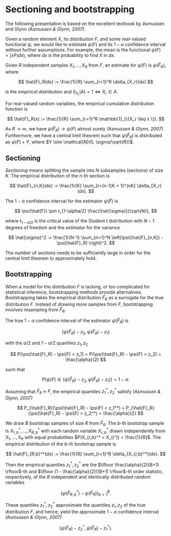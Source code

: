 # Sectioning and bootstrapping

The following presentation is based on the excellent textbook by Asmussen and
Glynn <cite data-cite="Asmussen2007Stochastic">(Asmussen & Glynn,
2007)</cite>.

Given a random element $X$, its distribution $F$, and some real-valued
functional $\psi$, we would like to estimate $\psi(F)$ and its $1-\alpha$
confidence interval without further assumptions.
For example, the mean is the
functional $\psi(F) = \int x F(dx)$, where $dx$ is the probability to find $X$
in $dx$.

Given $R$ independent samples $X_1, \ldots, X_R$ from $F$, an estimate for
$\psi(F)$ is $\psi(\hat{F}_R)$, where

$$
\hat{F}_R(dx) := \frac{1}{R} \sum_{r=1}^R \delta_{X_r}(dx)
$$

is the *empirical distribution* and $\delta_{X_r}(A) = 1 \Leftrightarrow X_r
\in A$.

For real-valued random variables, the empirical cumulative distribution
function is

$$
\hat{F}_R(x) := \frac{1}{R} \sum_{r=1}^R \mathbb{1}_{\{X_r \leq x \}}.
$$

As $R \to \infty$, we have $\psi(\hat{F}_R) \to \psi(F)$ almost surely <cite
data-cite="Asmussen2007Stochastic">(Asmussen & Glynn, 2007)</cite>.
Furthermore, we have a central limit theorem such that $\psi(\hat{F}_R)$ is
distributed as $\psi(F) + Y$, where $Y \sim \mathcal{N}(0, \sigma/\sqrt{R})$.

## Sectioning

*Sectioning* means splitting the sample into $N$ subsamples (sections) of size
$K$. The empirical distribution of the $n$-th section is

$$
\hat{F}_{n,K}(dx) := \frac{1}{K} \sum_{r=(n-1)K + 1}^{nK} \delta_{X_r}(dx).
$$

The $1 - \alpha$ confidence interval for the estimator $\psi(\hat{F})$ is

$$
\psi(\hat{F}) \pm t_{1-\alpha/2} \frac{\hat{\sigma}}{\sqrt{N}},
$$

where $t_{1-\alpha/2}$ is the critical value of the Student t distribution with
$N-1$ degrees of freedom and the estimator for the variance

$$
\hat{\sigma}^2 := \frac{1}{N-1} \sum_{n=1}^N \left(\psi(\hat{F}_{n,K}) -
\psi(\hat{F}_R) \right)^2.
$$

The number of sections needs to be sufficiently large in order for the central
limit theorem to approximately hold.

## Bootstrapping

When a model for the distribution $F$ is lacking, or too complicated for
statistical inference, bootstrapping methods provide alternatives.
Bootstrapping takes the empirical distribution $\hat{F}_R$ as a surrogate for
the true distribution $F$.
Instead of drawing more samples from $F$, bootstrapping involves resampling
from $\hat{F}_R$.

The true $1 - \alpha$ confidence interval of the estimator $\psi(\hat{F}_R)$ is

$$
(\psi(\hat{F}_R) - z_2, \psi(\hat{F}_R) - z_1)
$$

with the $\alpha/2$ and $1 - \alpha/2$ quantiles $z_1, z_2$

$$
P(\psi(\hat{F}_R) - \psi(F) < z_1) = P(\psi(\hat{F}_R) - \psi(F) > z_2) =
\frac{\alpha}{2}
$$

such that

$$
P(\psi(F) \in (\psi(\hat{F}_R) - z_2, \psi(\hat{F}_R) - z_1)) = 1 - \alpha.
$$

Assuming that $\hat{F}_R \approx F$, the empirical quantiles $z_1^*, z_2^*$
satisfy <cite data-cite="Asmussen2007Stochastic">(Asmussen & Glynn,
2007)</cite>

$$
P_{\hat{F}_R}(\psi(\hat{F}_R) - \psi(F) < z_1^*) =
P_{\hat{F}_R}(\psi(\hat{F}_R) - \psi(F) > z_2^*) =
\frac{\alpha}{2}
$$

We draw $B$ bootstrap samples of size $R$ from $\hat{F}_R$.
The $b$-th bootstrap sample is $X_{1,b}^*, \ldots, X_{R,b}^*$ with each random
variable $X_{r,b}^*$ drawn independently from $X_1, \ldots, X_R$ with equal
probabilities $P(X_{r,b}^* = X_{r'}) = \frac{1}{R}$.
The empirical distribution of the $b$-th bootstrap sample is

$$
\hat{F}_{R,b}^*(dx) := \frac{1}{R} \sum_{r=1}^R \delta_{X_{r,b}^*}(dx).
$$

Then the empirical quantiles $z_1^*, z_2^*$ are the $\lfloor
\frac{\alpha}{2}(B+1) \rfloor$-th and $\lfloor (1 - \frac{\alpha}{2})(B+1)
\rfloor$-th order statistic, respectively, of the $B$ independent and
identically distributed random variables

$$
\left( \psi(\hat{F}_{R,b}^*) - \psi(\hat{F}_R) \right)_{b=1}^B.
$$

These quantiles $z_1^*, z_2^*$ approximate the quantiles $z_1, z_2$ of the true
distribution $F$, and hence, yield the approximate $1 - \alpha$ confidence
interval <cite data-cite="Asmussen2007Stochastic">(Asmussen & Glynn,
2007)</cite>

$$
\left( \psi(\hat{F}_R) - z_2^*, \psi(\hat{F}_R) - z_1^* \right).
$$
